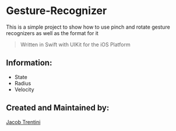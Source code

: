 # Gesture-Recognizer

This is a simple project to show how to use pinch and rotate gesture recognizers as well as the format for it

> Written in Swift with UIKit for the iOS Platform

## Information:
- State
- Radius
- Velocity

## Created and Maintained by:

[Jacob Trentini](https://github.com/Awesomeplayer165)
